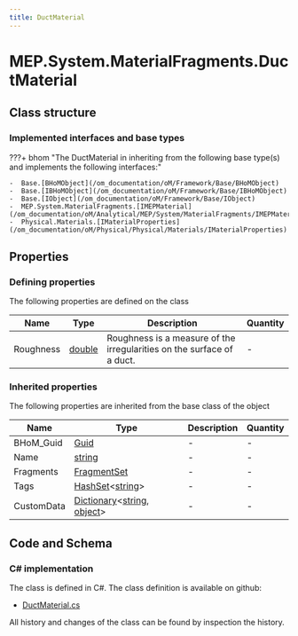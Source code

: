 ```yaml
---
title: DuctMaterial
---
```


# MEP.System.MaterialFragments.DuctMaterial



## Class structure

### Implemented interfaces and base types

???+ bhom "The DuctMaterial in inheriting from the following base type(s) and implements the following interfaces:"

    -  Base.[BHoMObject](/om_documentation/oM/Framework/Base/BHoMObject)
    -  Base.[IBHoMObject](/om_documentation/oM/Framework/Base/IBHoMObject)
    -  Base.[IObject](/om_documentation/oM/Framework/Base/IObject)
    -  MEP.System.MaterialFragments.[IMEPMaterial](/om_documentation/oM/Analytical/MEP/System/MaterialFragments/IMEPMaterial)
    -  Physical.Materials.[IMaterialProperties](/om_documentation/oM/Physical/Physical/Materials/IMaterialProperties)


## Properties



### Defining properties

The following properties are defined on the class

| Name             | Type             | Description      | Quantity         |
|------------------|------------------|------------------|------------------|
| Roughness | [double](https://learn.microsoft.com/en-us/dotnet/api/System.Double?view=netstandard-2.0) | Roughness is a measure of the irregularities on the surface of a duct. | - |


### Inherited properties
The following properties are inherited from the base class of the object

| Name             | Type             | Description      | Quantity         |
|------------------|------------------|------------------|------------------|
| BHoM_Guid | [Guid](https://learn.microsoft.com/en-us/dotnet/api/System.Guid?view=netstandard-2.0) | - | - |
| Name | [string](https://learn.microsoft.com/en-us/dotnet/api/System.String?view=netstandard-2.0) | - | - |
| Fragments | [FragmentSet](/om_documentation/oM/Framework/Base/FragmentSet) | - | - |
| Tags | [HashSet](https://learn.microsoft.com/en-us/dotnet/api/System.Collections.Generic.HashSet-1?view=netstandard-2.0)&lt;[string](https://learn.microsoft.com/en-us/dotnet/api/System.String?view=netstandard-2.0)&gt; | - | - |
| CustomData | [Dictionary](https://learn.microsoft.com/en-us/dotnet/api/System.Collections.Generic.Dictionary-2?view=netstandard-2.0)&lt;[string](https://learn.microsoft.com/en-us/dotnet/api/System.String?view=netstandard-2.0), [object](https://learn.microsoft.com/en-us/dotnet/api/System.Object?view=netstandard-2.0)&gt; | - | - |


## Code and Schema

### C# implementation

The class is defined in C#. The class definition is available on github:

- [DuctMaterial.cs](https://github.com/BHoM/BHoM/blob/develop/MEP_oM/System\MaterialFragments\DuctMaterial.cs)

All history and changes of the class can be found by inspection the history.
